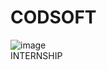 # CODSOFT
![image]([https://media.licdn.com/dms/image/D560BAQHDmIfYA5sY7w/company-logo_200_200/0/1685777115831?e=1707350400&v=beta&t=-jjW64xSbYqXUjfJ_kYT3vKUePEaXonB3L-zlEenakk])
<br>
INTERNSHIP
